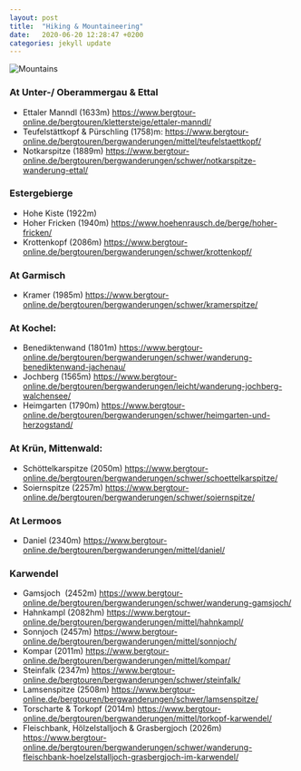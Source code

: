 ```yaml
---
layout: post
title:  "Hiking & Mountaineering"
date:   2020-06-20 12:28:47 +0200
categories: jekyll update
---
```


![Mountains](https://a.travel-assets.com/findyours-php/viewfinder/images/res70/32000/32826-Garmisch-Partenkirchen.jpg)


### At Unter-/ Oberammergau & Ettal

- Ettaler Manndl (1633m) <https://www.bergtour-online.de/bergtouren/klettersteige/ettaler-manndl/>
- Teufelstättkopf & Pürschling  (1758)m: <https://www.bergtour-online.de/bergtouren/bergwanderungen/mittel/teufelstaettkopf/>
- Notkarspitze (1889m)  <https://www.bergtour-online.de/bergtouren/bergwanderungen/schwer/notkarspitze-wanderung-ettal/>



### Estergebierge

- Hohe Kiste (1922m)
- Hoher Fricken (1940m) <https://www.hoehenrausch.de/berge/hoher-fricken/>
- Krottenkopf (2086m) <https://www.bergtour-online.de/bergtouren/bergwanderungen/schwer/krottenkopf/>



### At Garmisch

- Kramer (1985m)  <https://www.bergtour-online.de/bergtouren/bergwanderungen/schwer/kramerspitze/>



### At Kochel:

- Benediktenwand (1801m)  <https://www.bergtour-online.de/bergtouren/bergwanderungen/schwer/wanderung-benediktenwand-jachenau/>
- Jochberg (1565m) <https://www.bergtour-online.de/bergtouren/bergwanderungen/leicht/wanderung-jochberg-walchensee/>
- Heimgarten (1790m)  <https://www.bergtour-online.de/bergtouren/bergwanderungen/schwer/heimgarten-und-herzogstand/>



### At Krün, Mittenwald:

- Schöttelkarspitze (2050m)  <https://www.bergtour-online.de/bergtouren/bergwanderungen/schwer/schoettelkarspitze/>
- Soiernspitze (2257m) <https://www.bergtour-online.de/bergtouren/bergwanderungen/schwer/soiernspitze/>



### At Lermoos

- Daniel (2340m)  <https://www.bergtour-online.de/bergtouren/bergwanderungen/mittel/daniel/>



### Karwendel

- Gamsjoch  (2452m)  <https://www.bergtour-online.de/bergtouren/bergwanderungen/schwer/wanderung-gamsjoch/>
- Hahnkampl (2082hm) <https://www.bergtour-online.de/bergtouren/bergwanderungen/mittel/hahnkampl/>
- Sonnjoch (2457m) <https://www.bergtour-online.de/bergtouren/bergwanderungen/mittel/sonnjoch/>
- Kompar (2011m) <https://www.bergtour-online.de/bergtouren/bergwanderungen/mittel/kompar/>
- Steinfalk (2347m) <https://www.bergtour-online.de/bergtouren/bergwanderungen/schwer/steinfalk/>
- Lamsenspitze (2508m) <https://www.bergtour-online.de/bergtouren/bergwanderungen/schwer/lamsenspitze/>
- Torscharte & Torkopf (2014m) <https://www.bergtour-online.de/bergtouren/bergwanderungen/mittel/torkopf-karwendel/>
- Fleischbank, Hölzelstalljoch & Grasbergjoch (2026m) <https://www.bergtour-online.de/bergtouren/bergwanderungen/schwer/wanderung-fleischbank-hoelzelstalljoch-grasbergjoch-im-karwendel/>
